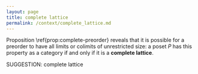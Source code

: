 ```yaml
---
layout: page
title: complete lattice
permalink: /context/complete_lattice.md
---
```

Proposition \ref{prop:complete-preorder} reveals that it is possible for a preorder to have all limits or colimits of unrestricted size: a  poset $P$ has this property as a category if and only if it is a **complete lattice**.

SUGGESTION: complete lattice